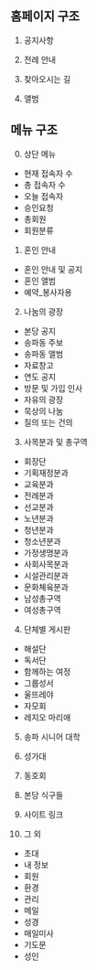 ## 홈페이지 구조

1. 공지사항

2. 전례 안내

3. 찾아오시는 길

4. 앨범

## 메뉴 구조

0. 상단 메뉴
- 현재 접속자 수
- 총 접속자 수
- 오늘 접속자 
- 승인요청 
- 총회원
- 회원분류 

1. 혼인 안내
- 혼인 안내 및 공지
- 혼인 앨범
- 예약_봉사자용 

2. 나눔의 광장
- 본당 공지
- 송파동 주보
- 송파동 앨범
- 자료창고
- 연도 공지
- 방문 및 가입 인사
- 자유의 광장
- 묵상의 나눔
- 질의 또는 건의 

3. 사목분과 및 총구역
- 회장단
- 기획재정분과
- 교육분과
- 전례분과
- 선교분과
- 노년분과
- 청년분과
- 청소년분과
- 가정생명분과
- 사회사목분과
- 시설관리분과
- 문화쳬육분과
- 남성총구역
- 여성총구역

4. 단체별 게시판
- 해설단
- 독서단
- 함께하는 여정
- 그룹성서
- 울뜨레야
- 자모회
- 레지오 마리애 

5. 송파 시니어 대학

6. 성가대

7. 동호회

8. 본당 식구들

9. 사이트 링크

10. 그 외
- 초대
- 내 정보
- 회원
- 환경
- 관리
- 메일
- 성경
- 매일미사
- 기도문
- 성인 
